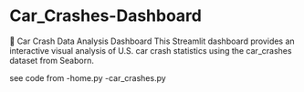 # Car_Crashes-Dashboard
🚗 Car Crash Data Analysis Dashboard
This Streamlit dashboard provides an interactive visual analysis of U.S. car crash statistics using the car_crashes dataset from Seaborn.

see code from 
-home.py
-car_crashes.py



